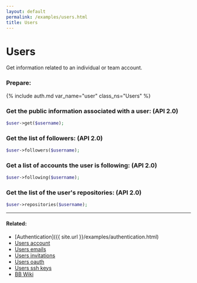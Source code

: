 ```yaml
---
layout: default
permalink: /examples/users.html
title: Users
---
```


# Users

Get information related to an individual or team account.

### Prepare:
{% include auth.md var_name="user" class_ns="Users" %}

### Get the public information associated with a user: (API 2.0)

```php
$user->get($username);
```

### Get the list of followers: (API 2.0)

```php
$user->followers($username);
```

### Get a list of accounts the user is following: (API 2.0)

```php
$user->following($username);
```

### Get the list of the user's repositories: (API 2.0)

```php
$user->repositories($username);
```
----

#### Related:
  * [Authentication]({{ site.url }}/examples/authentication.html)
  * [Users account](users/account.html)
  * [Users emails](users/emails.html)
  * [Users invitations](users/invitations.html)
  * [Users oauth](users/oauth.html)
  * [Users ssh keys](users/ssh-keys.html)
  * [BB Wiki](https://confluence.atlassian.com/display/BITBUCKET/users+Endpoint)
